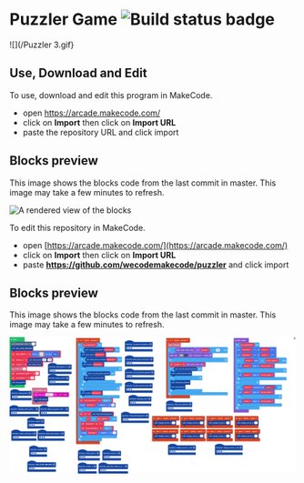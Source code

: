 # Puzzler Game ![Build status badge](https://github.com/wecodemakecode/shapes-puzzle/workflows/MakeCode/badge.svg)

![](/Puzzler 3.gif}

## Use, Download and Edit

To use, download and edit this program in MakeCode.

* open https://arcade.makecode.com/
* click on **Import** then click on **Import URL**
* paste the repository URL and click import

## Blocks preview

This image shows the blocks code from the last commit in master.
This image may take a few minutes to refresh.

![A rendered view of the blocks](https://github.com/wecodemakecode/puzzle-4/raw/master/.github/makecode/blocks.png)


To edit this repository in MakeCode.

* open [https://arcade.makecode.com/](https://arcade.makecode.com/)
* click on **Import** then click on **Import URL**
* paste **https://github.com/wecodemakecode/puzzler** and click import

## Blocks preview

This image shows the blocks code from the last commit in master.
This image may take a few minutes to refresh.

![A rendered view of the blocks](https://github.com/wecodemakecode/puzzler/raw/master/.github/makecode/blocks.png)


